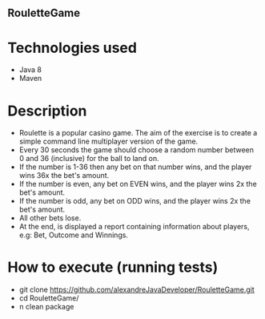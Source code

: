 ## RouletteGame

# Technologies used
- Java 8
- Maven

# Description
- Roulette is a popular casino game. The aim of the exercise is to create a simple command line multiplayer version of the game.
- Every 30 seconds the game should choose a random number between 0 and 36 (inclusive) for the ball to land on.
- If the number is 1-36 then any bet on that number wins, and the player wins 36x the bet's amount.
- If the number is even, any bet on EVEN wins, and the player wins 2x the bet's amount.
- If the number is odd, any bet on ODD wins, and the player wins 2x the bet's amount.
- All other bets lose.
- At the end, is displayed a report containing information about players, e.g: Bet, Outcome and Winnings.

# How to execute (running tests)
- git clone https://github.com/alexandreJavaDeveloper/RouletteGame.git
- cd RouletteGame/
- n clean package
